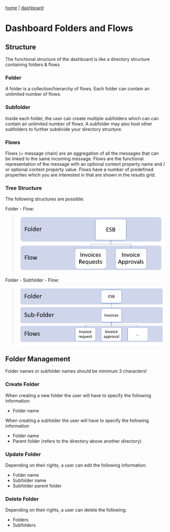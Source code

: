 [home](../README.md) | [dashboard](dashboard.md)

# Dashboard Folders and Flows

## Structure

The functional structure of the dashboard is like a directory structure containing folders & flows

### Folder

A folder is a collection/hierarchy of flows. Each folder can contain an unlimited number of flows.

### Subfolder

Inside each folder, the user can create multiple subfolders which can can contain an unlimited number of flows. A subfolder may also host other subfolders to further subdivide your directory structure.

### Flows

Flows (= message chain) are an aggregation of all the messages that can be linked to the same incoming message. Flows are the functional representation of the message with an optional context property name and / or optional context property value. Flows have a number of predefined properties which you are interested in that are shown in the results grid.

### Tree Structure

The following structures are possible:

Folder - Flow:

> ![folder-flow](../images/dsb-folderflow.png)

Folder - Subfolder - Flow:

> ![folder-subfolder-flow](../images/dsb-foldersubfolderflow.png)

## Folder Management

Folder names or subfolder names should be minimum 3 characters!

### Create Folder

When creating a new folder the user will have to specify the following information:

* Folder name

When creating a subfolder the user will have to specify the following information

* Folder name
* Parent folder (refers to the directory above another directory)

### Update Folder

Depending on their rights, a user can edit the following information:

* Folder name
* Subfolder name
* Subfolder parent folder

### Delete Folder

Depending on their rights, a user can delete the following:

* Folders
* Subfolders
